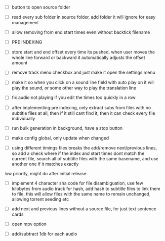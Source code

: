 
- [ ] button to open source folder
- [ ] read every sub folder in source folder, add folder it will ignore for easy management
- [ ] allow removing from end start times even without backtick filename
- [ ] PRE INDEXING
- [ ] store start and end offset every time its pushed, when user moves the whole line forward or backward it automatically adjusts the offset amount
- [ ] remove track menu checkbox and just make it open the settings menu
- [ ] make it so when you click on a sound line field with auto play on it will play the sound, or some other way to play the translation line
- [ ] fix audio not playing if you edit the times too quickly in a row
- [ ] after implementing pre indexing, only extract subs from files with no subtitle files at all, then if it still cant find it, then it can check every file individually
- [ ] run bulk generation in background, have a stop button
- [ ] make config global, only update when changed
- [ ] using different timings files breaks the add/remove next/previous lines, so add a check where if the index and start times dont match the current file, search all of subtitle files with the same basename, and use another one if it matches exactly



low priority, might do after initial release
- [ ] implement 4 character sha code for file disambiguation, use few kilobytes from audio track for hash, add hash to subtitle files to link them to file, this will allow files with the same name to remain unchanged, allowing torrent seeding etc
- [ ] add next and previous lines without a source file, for just text sentence cards
- [ ] open mpv option
- [ ]  add/subtract 1db for each audio

